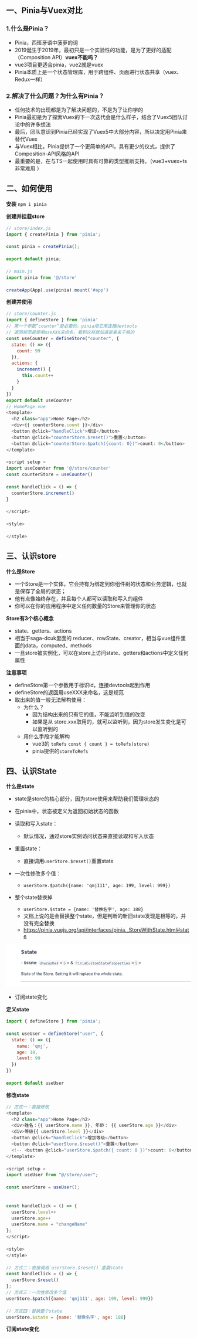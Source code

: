## 一、Pinia与Vuex对比

### 1.什么是Pinia？

- Pinia，西班牙语中菠萝的词
- 2019诞生于2019年，最初只是一个实验性的功能，是为了更好的适配（Composition API）**vuex不能吗？**
- vue3项目更适合pinia，vue2就是vuex
- Pinia本质上是一个状态管理库，用于跨组件、页面进行状态共享（vuex、Redux一样）

### 2.解决了什么问题？为什么有Pinia？

- 任何技术的出现都是为了解决问题的，不是为了让你学的
- Pinia最初是为了探索Vuex的下一次迭代会是什么样子，结合了Vuex5团队讨论中的许多想法
- 最后，团队意识到Pinia已经实现了Vuex5中大部分内容，所以决定用Pinia来替代Vuex
- 与Vuex相比，Pinia提供了一个更简单的API，具有更少的仪式，提供了Composition-API风格的API
- 最重要的是，在与TS一起使用时具有可靠的类型推断支持。（vue3+vuex+ts非常难用 ）

## 二、如何使用

**安装** `npm i pinia`

**创建并挂载store**

```js
// store/index.js
import { createPinia } from 'pinia';

const pinia = createPinia();

export default pinia;

// main.js
import pinia from '@/store'

createApp(App).use(pinia).mount('#app')
```

**创建并使用**

```js
// store/counter.js
import { defineStore } from 'pinia'
// 第一个参数“counter”是必要的，pinia用它来连接devtools
// 返回规范是使用useXXX来命名，看到这样就知道是拿来干嘛的
const useCounter = defineStore("counter", {
  state: () => ({
    count: 99
  }),
  actions: {
    increment() {
      this.count++
    }
  }
})
export default useCounter
// HomePage.vue
<template>
  <h2 class="app">Home Page</h2>
  <div>{{ counterStore.count }}</div>
  <button @click="handleClick">增加</button>
  <button @click="counterStore.$reset()">重置</button>
  <button @click="counterStore.$patch({count: 0})">count: 0</button>
</template>

<script setup >
import useCounter from '@/store/counter'
const counterStore = useCounter()

const handleClick = () => {
  counterStore.increment()
}

</script>

<style>

</style>
```

## 三、认识store

**什么是Store**

- 一个Store是一个实体，它会持有为绑定到你组件树的状态和业务逻辑，也就是保存了全局的状态；
- 他有点像始终存在，并且每个人都可以读取和写入的组件
- 你可以在你的应用程序中定义任何数量的Store来管理你的状态

**Store有3个核心概念**

- state、getters、actions
- 相当于saga-dcuk里面的 reducer、rowState、creator，相当与vue组件里面的data，computed、methods
- 一旦store被实例化，可以在store上访问state、getters和actions中定义任何属性

**注意事项**

- defineStore第一个参数用于标识id，连接devtools起到作用
- defineStore的返回用useXXX来命名，这是规范
- 取出来的值一般无法解构使用：
  - 为什么？
    - 因为结构出来的只有它的值，不能监听到值的改变
    - 如果是从 store.xxx取用的，就可以监听到，因为store发生变化是可以监听到的
  - 用什么手段才能解构
    - vue3的 `toRefs` `const { count } = toRefs(store)`
    - pinia提供的`storeToRefs `

## 四、认识State  

**什么是state**

- state是store的核心部分，因为store使用来帮助我们管理状态的
- 在pinia中，状态被定义为返回初始状态的函数
- 读取和写入state：
  - 默认情况，通过store实例访问状态来直接读取和写入状态
- 重置state：
  - 直接调用`userStore.$reset()`重置state
- 一次性修改多个值：
  - `userStore.$patch({name: 'qmj111', age: 199, level: 999})`
  
- 整个state替换掉
  - `userStore.$state = {name: '替换名字', age: 188} `
  - 文档上说的是会替换整个state，但是判断的新旧state发现是相等的，并没有完全替换
  - https://pinia.vuejs.org/api/interfaces/pinia._StoreWithState.html#state
  

![](./imgs/Pinia_state.png)

- 订阅state变化

**定义state**

```js
import { defineStore } from 'pinia';

const useUser = defineStore("user", {
  state: () => ({
    name: 'qmj',
    age: 18,
    level: 99
  })
})

export default useUser
```

**修改state**

```js
// 方式一：直接修改
<template>
  <h2 class="app">Home Page</h2>
  <div>姓名：{{ userStore.name }}, 年龄： {{ userStore.age }}</div>
  <div>等级{{ userStore.level }}</div>
  <button @click="handleClick">增加等级</button>
  <button @click="userStore.$reset()">重置</button>
  <!-- <button @click="userStore.$patch({ count: 0 })">count: 0</button> -->
</template>

<script setup >
import useUser from "@/store/user";

const userStore = useUser();


const handleClick = () => {
  userStore.level++
  userStore.age++
  userStore.name = "changeName"
};
</script>

<style>
</style>

// 方式二：直接调用`userStore.$reset()`重置state
const handleClick = () => {
  userStore.$reset()
};
// 方式三：一次性修改多个值
userStore.$patch({name: 'qmj111', age: 199, level: 999})

// 方式四：替换整个state
userStore.$state = {name: '替换名字', age: 188} 
```

**订阅state变化**

```js
```


